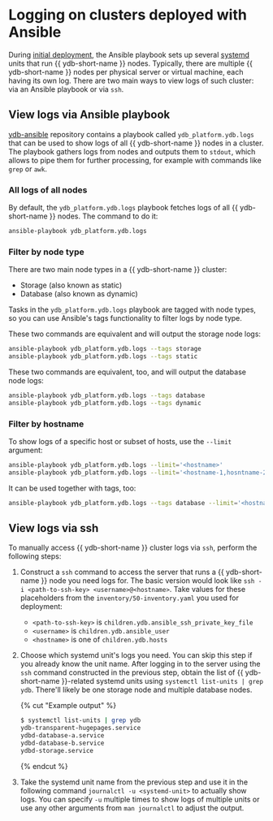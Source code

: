 # Logging on clusters deployed with Ansible

During [initial deployment](../initial-deployment.md), the Ansible playbook sets up several [systemd](https://systemd.io/) units that run {{ ydb-short-name }} nodes. Typically, there are multiple {{ ydb-short-name }} nodes per physical server or virtual machine, each having its own log. There are two main ways to view logs of such cluster: via an Ansible playbook or via `ssh`.

## View logs via Ansible playbook

[ydb-ansible](https://github.com/ydb-platform/ydb-ansible) repository contains a playbook called `ydb_platform.ydb.logs` that can be used to show logs of all {{ ydb-short-name }} nodes in a cluster. The playbook gathers logs from nodes and outputs them to `stdout`, which allows to pipe them for further processing, for example with commands like `grep` or `awk`.

### All logs of all nodes

By default, the `ydb_platform.ydb.logs` playbook fetches logs of all {{ ydb-short-name }} nodes. The command to do it:

```bash
ansible-playbook ydb_platform.ydb.logs
```

### Filter by node type

There are two main node types in a {{ ydb-short-name }} cluster:

* Storage (also known as static)
* Database (also known as dynamic)

Tasks in the `ydb_platform.ydb.logs` playbook are tagged with node types, so you can use Ansible's tags functionality to filter logs by node type. 

These two commands are equivalent and will output the storage node logs:
```bash
ansible-playbook ydb_platform.ydb.logs --tags storage
ansible-playbook ydb_platform.ydb.logs --tags static
```

These two commands are equivalent, too, and will output the database node logs:
```bash
ansible-playbook ydb_platform.ydb.logs --tags database
ansible-playbook ydb_platform.ydb.logs --tags dynamic
```

### Filter by hostname 

To show logs of a specific host or subset of hosts, use the `--limit` argument:

```bash
ansible-playbook ydb_platform.ydb.logs --limit='<hostname>'
ansible-playbook ydb_platform.ydb.logs --limit='<hostname-1,hosntname-2>'
```

It can be used together with tags, too:
```bash
ansible-playbook ydb_platform.ydb.logs --tags database --limit='<hostname>'
```

## View logs via ssh

To manually access {{ ydb-short-name }} cluster logs via `ssh`, perform the following steps:

1. Construct a `ssh` command to access the server that runs a {{ ydb-short-name }} node you need logs for. The basic version would look like `ssh -i <path-to-ssh-key> <username>@<hostname>`. Take values for these placeholders from the `inventory/50-inventory.yaml` you used for deployment:
  
    * `<path-to-ssh-key>` is `children.ydb.ansible_ssh_private_key_file`
    * `<username>` is `children.ydb.ansible_user`
    * `<hostname>` is one of `children.ydb.hosts`

2. Choose which systemd unit's logs you need. You can skip this step if you already know the unit name. After logging in to the server using the `ssh` command constructed in the previous step, obtain the list of {{ ydb-short-name }}-related systemd units using `systemctl list-units | grep ydb`. There'll likely be one storage node and multiple database nodes.
    
    {% cut "Example output" %}
    ```bash
    $ systemctl list-units | grep ydb
    ydb-transparent-hugepages.service                                              loaded active     exited    Configure Transparent Huge Pages (THP)
    ydbd-database-a.service                                                        loaded active     running   YDB dynamic node / database / a
    ydbd-database-b.service                                                        loaded active     running   YDB dynamic node / database / b
    ydbd-storage.service                                                           loaded active     running   YDB storage node
    ```
    {% endcut %}

3. Take the systemd unit name from the previous step and use it in the following command `journalctl -u <systemd-unit>` to actually show logs. You can specify `-u` multiple times to show logs of multiple units or use any other arguments from `man journalctl` to adjust the output.
